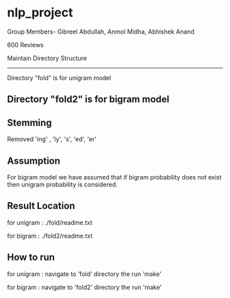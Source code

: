 # nlp_project
Group Members- Gibreel Abdullah, Anmol Midha, Abhishek Anand

600 Reviews

Maintain Directory Structure

-------------------------------------
Directory "fold" is for unigram model

Directory "fold2" is for bigram model
-------------------------------------


Stemming
-------------------------------------
Removed 'ing' , 'ly', 's', 'ed', 'er' 

Assumption
-------------------------------------
For bigram model we have assumed that if bigram probability does not exist then unigram probability is considered.

Result Location
-------------------------------------
for unigram : ./fold/readme.txt

for bigram : ./fold2/readme.txt

How to run
-------------------------------------
for unigram : navigate to 'fold' directory the run 'make'

for bigram : navigate to 'fold2' directory the run 'make'